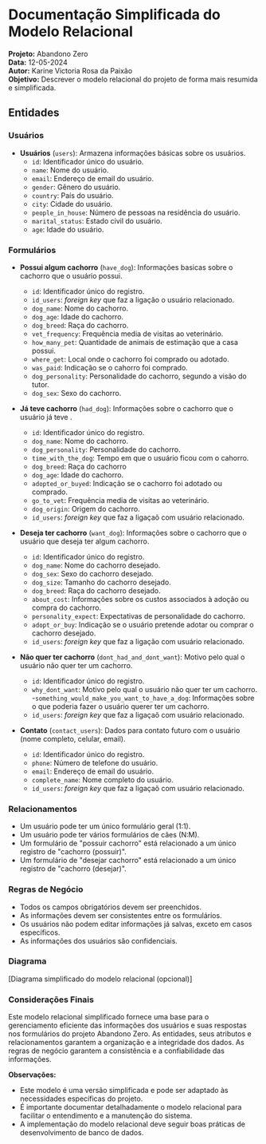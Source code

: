 # Documentação Simplificada do Modelo Relacional

**Projeto:** Abandono Zero  
**Data:** 12-05-2024  
**Autor:** Karine Victoria Rosa da Paixão  
**Objetivo:** Descrever o modelo relacional do projeto de forma mais resumida e simplificada.

## Entidades

  ### **Usuários**
  
  - **Usuários** (`users`): Armazena informações básicas sobre os usuários.
    - `id`: Identificador único do usuário.
    - `name`: Nome do usuário.
    - `email`: Endereço de email do usuário.
    - `gender`: Gênero do usuário.
    - `country`: País do usuário.
    - `city`: Cidade do usuário.
    - `people_in_house`: Número de pessoas na residência do usuário.
    - `marital_status`: Estado civil do usuário.
    - `age`: Idade do usuário.

 ### **Formulários**

  - **Possui algum cachorro** (`have_dog`): Informações basicas sobre o cachorro que o usuário possui.
    - `id`: Identificador único do registro.
    - `id_users`: *foreign key* que faz a ligação o usuário relacionado.
    - `dog_name`: Nome do cachorro.
    - `dog_age`: Idade do cachorro.
    - `dog_breed`: Raça do cachorro.
    - `vet_frequency`: Frequência media de visitas ao veterinário.
    - `how_many_pet`: Quantidade de animais de estimação que a casa possui.
    - `where_get`: Local onde o cachorro foi comprado ou adotado.
    - `was_paid`: Indicação se o cahorro foi comprado.
    - `dog_personality`: Personalidade do cachorro, segundo a visão do tutor.
    - `dog_sex`: Sexo do cachorro.
    
  - **Já teve cachorro** (`had_dog`): Informações sobre o cachorro que o usuário já teve .
    - `id`: Identificador único do registro.
    - `dog_name`: Nome do cachorro.
    - `dog_personality`: Personalidade do cachorro.
    - `time_with_the_dog`: Tempo em que o usuário ficou com o cahorro.
    - `dog_breed`: Raça do cachorro
    - `dog_age`: Idade do cachorro.
    - `adopted_or_buyed`: Indicação se o cachorro foi adotado ou comprado.
    - `go_to_vet`: Frequência media de visitas ao veterinário.
    - `dog_origin`: Origem do cachorro.
    - `id_users`: *foreign key* que faz a ligaçaõ com usuário relacionado.

  - **Deseja ter cachorro** (`want_dog`): Informações sobre o cachorro que o usuário que deseja ter algum cachorro.
    - `id`: Identificador único do registro.
    - `dog_name`: Nome do cachorro desejado.
    - `dog_sex`: Sexo do cachorro desejado.
    - `dog_size`: Tamanho do cachorro desejado.
    - `dog_breed`: Raça do cachorro desejado.
    - `about_cost`: Informações sobre os custos associados à adoção ou compra do cachorro.
    - `personality_expect`: Expectativas de personalidade do cachorro.
    - `adopt_or_buy`: Indicação se o usuário pretende adotar ou comprar o cachorro desejado.
    - `id_users`: *foreign key* que faz a ligação com usuário relacionado.


- **Não quer ter cachorro** (`dont_had_and_dont_want`): Motivo pelo qual o usuário não quer ter um cachorro.
    - `id`: Identificador único do registro.
    - `why_dont_want`: Motivo pelo qual o usuário não quer ter um cachorro.
    -`something_would_make_you_want_to_have_a_dog`: Informações sobre o que poderia fazer o usuário querer ter um cachorro.
    - `id_users`: *foreign key* que faz a ligaçaõ com usuário relacionado.
  

- **Contato** (`contact_users`): Dados para contato futuro com o usuário (nome completo, celular, email).
  - `id`: Identificador único do registro.
  - `phone`: Número de telefone do usuário.
  - `email`: Endereço de email do usuário.
  - `complete_name`: Nome completo do usuário.
  - `id_users`: *foreign key* que faz a ligaçaõ com usuário relacionado.


### Relacionamentos

- Um usuário pode ter um único formulário geral (1:1).
- Um usuário pode ter vários formulários de cães (N:M).
- Um formulário de "possuir cachorro" está relacionado a um único registro de "cachorro (possuir)".
- Um formulário de "desejar cachorro" está relacionado a um único registro de "cachorro (desejar)".

### Regras de Negócio

- Todos os campos obrigatórios devem ser preenchidos.
- As informações devem ser consistentes entre os formulários.
- Os usuários não podem editar informações já salvas, exceto em casos específicos.
- As informações dos usuários são confidenciais.

### Diagrama

[Diagrama simplificado do modelo relacional (opcional)]

### Considerações Finais

Este modelo relacional simplificado fornece uma base para o gerenciamento eficiente das informações dos usuários e suas respostas nos formulários do projeto Abandono Zero. As entidades, seus atributos e relacionamentos garantem a organização e a integridade dos dados. As regras de negócio garantem a consistência e a confiabilidade das informações.

**Observações:**

- Este modelo é uma versão simplificada e pode ser adaptado às necessidades específicas do projeto.
- É importante documentar detalhadamente o modelo relacional para facilitar o entendimento e a manutenção do sistema.
- A implementação do modelo relacional deve seguir boas práticas de desenvolvimento de banco de dados.